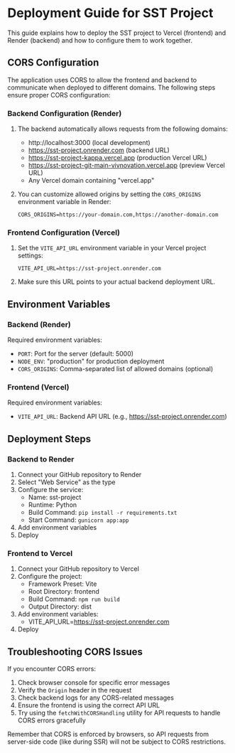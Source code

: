 # Deployment Guide for SST Project

This guide explains how to deploy the SST project to Vercel (frontend) and Render (backend) and how to configure them to work together.

## CORS Configuration

The application uses CORS to allow the frontend and backend to communicate when deployed to different domains. The following steps ensure proper CORS configuration:

### Backend Configuration (Render)

1. The backend automatically allows requests from the following domains:
   - http://localhost:3000 (local development)
   - https://sst-project.onrender.com (backend URL)
   - https://sst-project-kappa.vercel.app (production Vercel URL)
   - https://sst-project-git-main-vivnovation.vercel.app (preview Vercel URL)
   - Any Vercel domain containing "vercel.app"

2. You can customize allowed origins by setting the `CORS_ORIGINS` environment variable in Render:
   ```
   CORS_ORIGINS=https://your-domain.com,https://another-domain.com
   ```

### Frontend Configuration (Vercel)

1. Set the `VITE_API_URL` environment variable in your Vercel project settings:
   ```
   VITE_API_URL=https://sst-project.onrender.com
   ```

2. Make sure this URL points to your actual backend deployment URL.

## Environment Variables

### Backend (Render)

Required environment variables:
- `PORT`: Port for the server (default: 5000)
- `NODE_ENV`: "production" for production deployment
- `CORS_ORIGINS`: Comma-separated list of allowed domains (optional)

### Frontend (Vercel)

Required environment variables:
- `VITE_API_URL`: Backend API URL (e.g., https://sst-project.onrender.com)

## Deployment Steps

### Backend to Render

1. Connect your GitHub repository to Render
2. Select "Web Service" as the type
3. Configure the service:
   - Name: sst-project
   - Runtime: Python
   - Build Command: `pip install -r requirements.txt`
   - Start Command: `gunicorn app:app`
4. Add environment variables
5. Deploy

### Frontend to Vercel

1. Connect your GitHub repository to Vercel
2. Configure the project:
   - Framework Preset: Vite
   - Root Directory: frontend
   - Build Command: `npm run build`
   - Output Directory: dist
3. Add environment variables:
   - VITE_API_URL=https://sst-project.onrender.com
4. Deploy

## Troubleshooting CORS Issues

If you encounter CORS errors:

1. Check browser console for specific error messages
2. Verify the `Origin` header in the request
3. Check backend logs for any CORS-related messages
4. Ensure the frontend is using the correct API URL
5. Try using the `fetchWithCORSHandling` utility for API requests to handle CORS errors gracefully

Remember that CORS is enforced by browsers, so API requests from server-side code (like during SSR) will not be subject to CORS restrictions. 